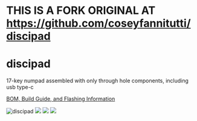 # THIS IS A FORK ORIGINAL AT https://github.com/coseyfannitutti/discipad

# discipad
 17-key numpad assembled with only through hole components, including usb type-c



[BOM, Build Guide, and Flashing Information](./doc)

![discipad](./doc/images/discipad.jpeg)
![](./doc/images/discipad-kicad.png)
![](./doc/images/discipad-top.png)
![](./doc/images/discipad-bottom.png)
